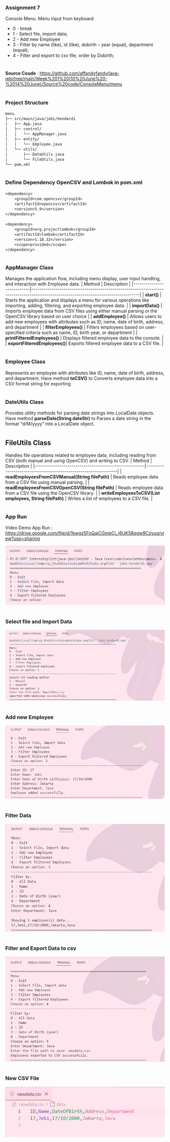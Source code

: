 ### Assignment 7
Console Menu. Menu input from keyboard:
- 0 - break
- 1 - Select file, import data;
- 2 - Add new Employee
- 3 - Filter by name (like), id (like), dobirth – year (equal), department (equal);
- 4 - Filter and export to csv file, order by Dobirth;
#
**Source Coude** : https://github.com/affandyfandy/java-jebi/tree/main/Week%201%20(10%20June%20-%2014%20June)/Source%20code/ConsoleMenu/menu
#
### Project Structure
```
menu
├── src/main/java/jebi/hendardi
│   ├── App.java
│   ├── control/
│   │   └── AppManager.java
│   ├── entity/
│   │   └── Employee.java
│   └── utils/
│       ├── DateUtils.java
│       └── FileUtils.java
└── pom.xml
```
#
### Define Dependency OpenCSV and Lombok in pom.xml
```
<dependency>
    <groupId>com.opencsv</groupId>
    <artifactId>opencsv</artifactId>
    <version>5.9</version>
</dependency>

<dependency>
    <groupId>org.projectlombok</groupId>
    <artifactId>lombok</artifactId>
    <version>1.18.32</version>
    <scope>provided</scope>
</dependency>
```
#
### AppManager Class
Manages the application flow, including menu display, user input handling, and interaction with Employee data.
| Method                    | Description                                                                                                                       |
|---------------------------|-----------------------------------------------------------------------------------------------------------------------------------|
| **start()**                | Starts the application and displays a menu for various operations like importing, adding, filtering, and exporting employee data. |
| **importData()**             | Imports employee data from CSV files using either manual parsing or the OpenCSV library based on user choice                      |
| **addEmployee()**            | Allows users to add new employees with attributes such as ID, name, date of birth, address, and department                        |
| **filterEmployees()**         | Filters employees based on user-specified criteria such as name, ID, birth year, or department                                    |
| **printFilteredEmployees()** | Displays filtered employee data to the console.                                                                                   |
| **exportFilteredEmployees()**| Exports filtered employee data to a CSV file.                                                                                     |

#
### Employee Class
Represents an employee with attributes like ID, name, date of birth, address, and department. Have method **toCSV()** to Converts employee data into a CSV format string for exporting

#
### DateUtils Class
Provides utility methods for parsing date strings into LocalDate objects. Have method **parseDate(String dateStr)** to Parses a date string in the format "d/M/yyyy" into a LocalDate object.
#
## FileUtils Class
Handles file operations related to employee data, including reading from CSV (both manual and using OpenCSV) and writing to CSV.
| Method                                               | Description                                                    |
|------------------------------------------------------|----------------------------------------------------------------|
| **readEmployeesFromCSVManual(String filePath)**         | Reads employee data from a CSV file using manual parsing.      |
| **readEmployeesFromCSVOpenCSV(String filePath)**         | Reads employee data from a CSV file using the OpenCSV library. |
| **writeEmployeesToCSV(List employees, String filePath)** | Writes a list of employees to a CSV file.                      |

#
### App Run

Video Demo App Run : https://drive.google.com/file/d/1kwgz5FoQajCGmpCj_j6UK58qgw9Czyug/view?usp=sharing

![alt text](img/7.png)

#
### Select file and Import Data
![alt text](img/7.1.png)

#
### Add new Employee
![alt text](img/7.2.png)

#
### Filter Data
![alt text](img/7.3.png)

#
### Filter and Export Data to csv
![alt text](img/7.4.png)

#
### New CSV File
![alt text](img/7.5.png)